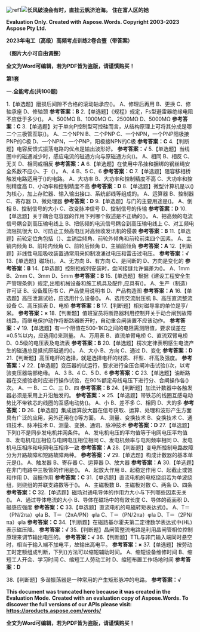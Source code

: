 ﻿![ref1]![](2023%E5%B9%B4%E7%94%B5%E5%B7%A5(%E9%AB%98%E7%BA%A7)%E9%AB%98%E9%A2%91%E8%80%83%E7%82%B9%E8%AE%AD%E7%BB%832%E5%8D%B7%E5%90%88%E5%A3%B9-12(%E5%B8%A6%E7%AD%94%E6%A1%88).002.png)<a name="ole_link1"></a><a name="ole_link2"></a><a name="_hlk106089107"></a>**长风破浪会有时，直挂云帆济沧海。                                住在富人区的她**                                                                                                                                 

**Evaluation Only. Created with Aspose.Words. Copyright 2003-2023 Aspose Pty Ltd.**

**2023年电工（高级）高频考点训练2卷合壹（带答案）**

**（图片大小可自由调整）**

**全文为Word可编辑，若为PDF皆为盗版，请谨慎购买！**

**第1套**


**一.全能考点(共100题)**

1\.<a name="_goback_0"></a>【单选题】磨损后间隙不合格的滚动轴承应()。 A、修理后再用 B、更换 C、修轴承座 D、修轴颈  **参考答案：B** 
2\.<a name="_goback_1"></a>【单选题】《规程》规定，Fs型避雷器绝缘电阻不应低于多少()。 A、500MΩ B、1000MΩ C、2500MΩ D、5000MΩ  **参考答案：C** 
3\.<a name="_goback_2"></a>【单选题】对于单向P控制型可控硅而言，从结构原理上可将其分成是哪二个三极管互联()。 A、二个NPN B、二个PNP C、一个NPN，一个PNP阳极接PNP的C极 D、一个NPN，一个PNP，阳极接NPN的C极  **参考答案：C** 
4\.<a name="_goback_3"></a>【判断题】电容反馈式振荡电路的优点是输出波形好。  **参考答案：√** 
5\.<a name="_goback_4"></a>【单选题】当线圈中的磁通减少时，感应电流的磁通方向与原磁通方向()。 A、相同 B、相反 C、无关 D、相同或相反  **参考答案：A** 
6\.<a name="_goback_5"></a>【单选题】在使用中吊挂和捆绑的钢丝绳安全系数不应小、于（）。 A、4 B、5 C、6  **参考答案：C** 
7\.<a name="_goback_6"></a>【单选题】阻容移相桥触发电路适用于()的电路。 A、大功率 B、大功率和控制精度不高 C、大功率和控制精度高 D、小功率和控制精度不高  **参考答案：D** 
8\.<a name="_goback_7"></a>【单选题】微型计算机是以()为核心，加上存贮器、输入输出接口、系统部线等组成的。 A、运算器 B、控制器 C、寄存器 D、微处理器  **参考答案：D** 
9\.<a name="_goback_8"></a>【单选题】与门的主要用途是()。 A、倒相 B、控制信号的大小 C、改变脉冲信号 D、控制信号的传输  **参考答案：D** 
10\.<a name="_goback_9"></a>【单选题】关于耦合电容器的作用下列哪个叙述是不正确的()。 A、把高频的电流信号耦合到高压输电线上 B、把低频的电流信号耦合到高压输电线上 C、对工频电流阻抗很大 D、可防止工频高电压对高频收发讯机的侵袭  **参考答案：B** 
11\.<a name="_goback_10"></a>【单选题】前轮定位角包括（）、主销后倾角、前轮外倾角和前轮前束四个因素。 A、主销内倾角 B、前轮内倾角 C、前轮后倾角 D、主销前倾角  **参考答案：A** 
12\.<a name="_goback_11"></a>【判断题】非线性电阻吸收装置通常用来抑制浪涌过电压和雷击过电压。  **参考答案：√** 
13\.<a name="_goback_12"></a>【单选题】磁场()。 A、无方向 B、有方向 C、是间断的 D、方向是变化的  **参考答案：B** 
14\.<a name="_goback_13"></a>【单选题】控制拒成列安装时，盘间接缝允许偏差为()。 A、1mm B、2mm C、3mm D、5mm  **参考答案：B** 
15\.<a name="_goback_14"></a>【单选题】根据《建设工程安全生产管理条例》规定,出租机械设备和施工机具及配件,应具有()。 A、生产（制造）许可证 B、设备履历书 C、产品使用说明书 D、产品构造图  **参考答案：A** 
16\.<a name="_goback_15"></a>【单选题】高压泄漏试验，应选用什么设备()。 A、选用交流耐压机 B、高压直流整流设备 C、高压摇表 D、电桥  **参考答案：B** 
17\.<a name="_goback_16"></a>【判断题】相对磁导率的单位是亨/米。  **参考答案：×** 
18\.<a name="_goback_17"></a>【判断题】值班室员将断路器利用控制开关手动合闸到故障线路，而继电保护动作将断路器断开时，自动重合闸装置不应该动作。  **参考答案：√** 
19\.<a name="_goback_18"></a>【单选题】有一个阻值在500-1KΩ之间的电阻需测阻值，要求误差在±0.5%以内，应选用()来测量。 A、万用表 B、直流单臂电桥 C、直流双臂电桥 D、0.5级的电压表及电流表  **参考答案：B** 
20\.<a name="_goback_19"></a>【单选题】楞次定律表明感生电流产生的磁通总是抵抗原磁通的()。 A、大小 B、方向 C、通过 D、变化  **参考答案：D** 
21\.<a name="_goback_20"></a>【判断题】高压电杆的选择，就是选择电杆的材质、杆型、杆高及强度。  **参考答案：√** 
22\.<a name="_goback_21"></a>【单选题】变压器的试运行，要求进行全压合闸冲击试验()次，以考验变压器端部绝缘。 A、3 B、4 C、5 D、6  **参考答案：C** 
23\.<a name="_goback_22"></a>【单选题】油断路器在交接验收时应进行操作试验，在90%额定母线电压下进行分、合闸操作各()次。 A、一 B、二 C、三 D、四  **参考答案：B** 
24\.<a name="_goback_23"></a>【判断题】加法计数器中各触发器必须是采用上升沿触发的。  **参考答案：×** 
25\.<a name="_goback_24"></a>【单选题】带铁芯的线圈互感电动势比不带铁芯的线圈的互感电动势()。 A、小 B、差不多 C、相同 D、大的多  **参考答案：D** 
26\.<a name="_goback_25"></a>【单选题】集成运算放大器在信号获取、运算、处理和波形产生方面具有广泛的应用，另外还用在()等方面。 A、测量、变换技术 B、变换技术 C、通讯技术、脉冲技术 D、测量、变换、通讯、脉冲技术  **参考答案：D** 
27\.<a name="_goback_26"></a>【单选题】下列()不是同步发电机并网条件。 A、发电机电压的平均值等于电网电压平均值 B、发电机电压相位与电网电压相位相同 C、发电机频率与电网频率相同 D、发电机电压相序和电网电压相序一致  **参考答案：A** 
28\.<a name="_goback_27"></a>【判断题】变电所控制电路故障分为开路故障和短路故障两种。  **参考答案：√** 
29\.<a name="_goback_28"></a>【单选题】构成计数器的基本单元是()。 A、触发器 B、寄存器 C、运算器 D、放大器  **参考答案：A** 
30\.<a name="_goback_29"></a>【单选题】在非门电路中三极管的作用是()。 A、起放大作用 B、起稳定作用 C、起截止或饱和作用 D、谐振作用  **参考答案：C** 
31\.<a name="_goback_30"></a>【单选题】直流电机的电枢绕组若为单波绕组，则绕组的并联支路数等于()。 A、主磁极数 B、主磁极对数 C、两条 D、四条  **参考答案：C** 
32\.<a name="_goback_31"></a>【单选题】磁场对通电导体的作用力大小与下列哪些因素无关()。 A、通过导体电流的大小 B、导体在磁场中的有效长度 C、导体的截面积 D、磁感应强度  **参考答案：C** 
33\.<a name="_goback_32"></a>【单选题】直流电机的电磁转矩表达式()。 A、T＝（PN/2πa）φIa B、T＝（2πA/PN）φIa C、T＝（PN/2πa）φIa D、T＝（2PN/πa）φIa  **参考答案：C** 
34\.<a name="_goback_33"></a>【判断题】在磁路基尔霍夫第二定律数学表达式中(HL)表示磁压降。  **参考答案：√** 
35\.<a name="_goback_34"></a>【判断题】晶闸管整流电路是利用晶闸管相位控制原理来调节输出电压的。  **参考答案：√** 
36\.<a name="_goback_35"></a>【判断题】TTL与非门输入端同时悬空时，相当于输入端不加电平，故输出高电平。  **参考答案：×** 
37\.<a name="_goback_36"></a>【单选题】按劳动工时定额组成判断，下列()方法可以缩短辅助时间。 A、缩短设备维修时间 B、缩短工人开会、学习时间 C、缩短工人劳动工时 D、缩短布置工作场地时间  **参考答案：D** 
 
38\.<a name="_goback_37"></a>【判断题】多谐振荡器是一种常用的产生矩形脉冲的电路。  **参考答案：√**      

**This document was truncated here because it was created in the Evaluation Mode.**
**Created with an evaluation copy of Aspose.Words. To discover the full versions of our APIs please visit: https://products.aspose.com/words/**

**全文为Word可编辑，若为PDF皆为盗版，请谨慎购买！**

[ref1]: 2023年电工(高级)高频考点训练2卷合壹-12(带答案).001.png
